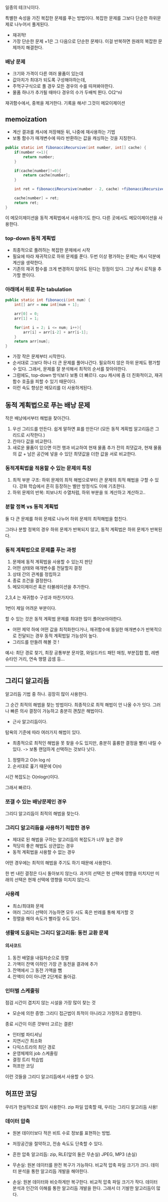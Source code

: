 일종의 테크닉이다.

특별한 속성을 가진 복잡한 문제를 푸는 방법이다.
복잡한 문제를 그보다 단순한 하위문제로 나누어서 풀게된다.

- 재귀적!
- 가장 단순한 문제 +1은 그 다음으로 단순한 문제다. 이걸 반복하면 원래의 복잡한 문제까지 해결한다.

### 배낭 문제

- 크기와 가격이 다른 여러 물품이 있는데
- 값아치가 최대가 되도록 구성해야하는데,
- 주먹구구식으로 풀 경우 모든 경우의 수를 따져봐야한다.
- 물품 하나가 추가될 때마다 경우의 수가 두배씩 뛴다. O(2^n)

재귀함수에서, 중복을 제거한다. 기록을 해서!
그것이 메모이제이션

## memoization

- 계산 결과를 캐시에 저장해둔 뒤, 나중에 재사용하는 기법
- 보통 함수가 매개변수에 따라 반환하는 값을 캐싱하는 것을 지칭한다.

```java
public static int fibonacciRecursive(int number, int[] cache) {
    if(number <=1){
        return number;
    }

    if(cache[number]!=0){
        return cache[number];
    }

    int ret = fibonacciRecursive(number - 2, cache) +fibonacciRecursive(number - 1, cache)

    cache[number] = ret;
    return ret;
}
```

이 메모이제이션을 동적 계획법에서 사용하기도 한다. 다른 곳에서도 메모이제이션을 사용한다.

### top-down 동적 계획법

- 최종적으로 풀려하는 복잡한 문제에서 시작
- 필요에 따라 재귀적으로 하위 문제를 푼다. 두번 이상 평가하는 문제는 캐시 덕분에 계산을 생략한다.
- 기존의 재귀 함수를 크게 변경하지 않아도 된다는 장점이 있다. 그냥 캐시 로직을 추가할 뿐이다.

### 아래에서 위로 푸는 tabulation

```java
public static int fibonacci(int num) {
    int[] arr = new int[num + 1];

    arr[0] = 0;
    arr[1] = 1;

    for(int i = 2; i <= num; i++){
        arr[i] = arr[i-2] + arr[i-1];
    }
    return arr[num];
}
```

- 가장 작은 문제부터 시작한다.
- 순서대로 그보다 하나 더 큰 문제를 풀어나간다. 필요하지 않은 하위 문제도 평가할 수 있다. 그래서, 문제를 잘 분석해서 최적의 순서를 찾아야한다.
- 그럼에도, top-down 방식보다 보통 더 빠르다. cpu 캐시에 좀 더 친화적이고, 재귀 함수 호출을 피할 수 있기 때문이다.
- 이런 속도 향상은 메모리를 더 사용하게된다.

## 동적 계획법으로 푸는 배낭 문제

작은 배낭에서부터 해법을 찾아간다.

1. 우선 그리드를 만든다. 쉽게 말하면 표를 만든다! (모든 동적 계획법 알고리듬은 그리드로 시작한다.)
2. 칸마다 값을 비교한다.
3. 새로운 물품이 있으면 이전 행과 비교하여 현재 물품 추가 전의 최댓값과, 현재 물품의 값 + 남은 공간에 넣을 수 있던 최댓값을 더한 값을 서로 비교한다.

### 동적계획법을 적용할 수 있는 문제의 특징

1. 최적 부분 구조: 하위 문제의 최적 해법으로부터 큰 문제의 최적 해법을 구할 수 있다. 강화 학습에서 흔히 등장하는 벨만 방정식도 이에 기초한다.
2. 하위 문제의 반복: 피보나치 수열처럼, 하위 부분을 또 계산하고 계산하고..

### 분할 정복 vs 동적 계획법

둘 다 큰 문제를 하위 문제로 나누어 하위 문제의 최적해법을 합친다.

그러나 분할 정복의 경우 하위 문제가 반복되지 않고, 동적 계획법은 하위 문제가 반복된다.

### 동적 계획법으로 문제를 푸는 과정

1. 문제에 동적 계획법을 사용할 수 있는지 판단
2. 어떤 상태와 매개변수를 전달할지 결정
3. 상태 간의 관계를 정립하고
4. 종료 조건을 결정한다.
5. 메모이제이션 혹은 타뷸레이션을 추가한다.

2,3,4 는 재귀함수 구성과 마찬가지다.

1번이 제일 어려운 부분이다.

할 수 있는 것은 동적 계획법 문제를 최대한 많이 풀어보아야한다.

- 어떤 제약 하에 어떤 값을 최적화한다거나, 재귀함수에 동일한 매개변수가 반복적으로 전달되는 경우 동적 계획법일 가능성이 높다.
- 그리드를 만들려 해볼 것 !

예시: 최단 경로 찾기, 최장 공통부분 문자열, 와일드카드 패턴 매칭, 부분집합 합, 레벤슈타인 거리, 연속 행렬 곱셈 등...

---

## 그리디 알고리듬

알고리듬 기법 중 하나. 굉장히 많이 사용한다.

그 순간 최적의 해법을 찾는 방법이다.
최종적으로 최적 해법이 안 나올 수가 잇다. 그러나 빠른 의사 결정이 가능하고 충분히 괜찮은 해법이다.

- 근사 알고리듬이다.

탐욕의 기준에 따라 여러가지 해법이 있다.

- 최종적으로 최적인 해법을 못 찾을 수도 있지만, 충분히 훌륭한 결정을 빨리 내릴 수 있다. -> 보통 랜덤하게 선택하는 것보다 낫다.

1. 정렬하고 O(n log n)
2. 순서대로 훑기 때문에 O(n)

시간 복잡도는 O(nlogn)이다.

그래서 빠르다.

### 쪼갤 수 있는 배낭문제인 경우

그리디 알고리듬이 최적의 해법을 찾는다.

### 그리디 알고리듬을 사용하기 적합한 경우

- 제대로 된 해법을 구하는 알고리듬의 복잡도가 너무 높은 경우
- 적당히 좋은 해법도 상관없는 경우
- 동적 계획법을 사용할 수 없는 경우

어떤 경우에는 최적의 해법을 주기도 하기 때문에 사용한다.

한 번 내린 결정은 다시 돌아보지 않는다. 과거의 선택은 현 선택에 영향을 미치지만 미래의 선택은 현재 선택에 영향을 미치지 않는다.

### 사용례

- 최소/최대화 문제
- 여러 그리디 선택이 가능하면 모두 시도 혹은 반례를 통해 제거할 것
- 정렬을 해야 속도가 빨라질 수도 있다.

### 생활에 도움되는 그리디 알고리듬: 동전 교환 문제

#### 의사코드

1. 동전 배열을 내림차순으로 정렬
2. 가액이 잔액 이하인 가장 큰 동전을 결과에 추가
3. 잔액에서 그 동전 가액을 뺌
4. 잔액이 0이 아니면 2단계로 돌아감.

### 인터벌 스케줄링

점검 시간이 겹치지 않는 시설을 가장 많이 찾는 것

- 모순에 의한 증명: 그리디 접근법이 최적이 아니라고 가정하고 증명한다.

종료 시간이 이른 것부터 고르는 결론!

- 인터벌 파티셔닝
- 지연시간 최소화
- 다익스트라의 최단 경로
- 운영체제의 job 스케줄링
- 결정 트리 학습법
- 허프만 코딩

이런 것들을 그리디 알고리듬에서 사용할 수 있다.

## 허프만 코딩

우리가 현실적으로 많이 사용한다. zip 파일 압축할 때, 우리는 그리디 알고리듬 사용!

### 데이터 압축

- 원본 데이터보다 적은 비트 수로 정보를 표현하는 방법.
- 저장공간을 절약하고, 전송 속도도 단축할 수 있다.

- 흔한 압축 알고리듬: zip, RLE(앞의 둘은 무손실) JPEG, MP3 (손실)
- 무손실: 원본 데이터를 완전 복구가 가능하다. 비교적 압축 파일 크기가 크다. 데이터 분석을 통한 알고리듬 개발을 해야한다.
- 손실: 원본 데이터와 비슷하게만 복구한다. 비교적 압축 파일 크기가 작다. 데이터 분석과 인간의 이해를 통한 알고리듬 개발을 한다. 그래서 더 기발한 알고리듬이 많다.
